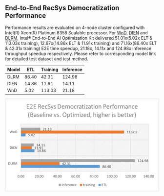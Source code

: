 ## End-to-End RecSys Democratization Performance

Performance results are evaluated on 4-node cluster configured with Intel(R) Xeon(R) Platinum 8358 Scalable processor.
For [WnD](modelzoo/WnD/README.md), [DIEN](modelzoo/dien/README.md) and [DLRM](modelzoo/dlrm/README.md), Intel® End-to-End AI Optimization Kit delivered 51.01x(5.02x ELT & 113.03x training), 12.67x(14.86x ELT & 11.91x training) and 71.16x(86.40x ELT & 42.31x training) E2E time speedup, 21.18x, 14.11x and 124.98x inference throughput speedup respectively. Please refer to corresponding model link for detailed test dataset and test method.

| Model | ETL | Training | Inference |
| ----- | --- | -------- | --------- |
| DLRM | 86.40 | 42.31 | 124.98 |
| DIEN | 14.86 | 11.91 | 14.11 |
| WnD | 5.02 | 113.03 | 21.18 |

![Performance](./e2eaiok_v01_performance.png "Intel® End-to-End AI Optimization Kit Performance")